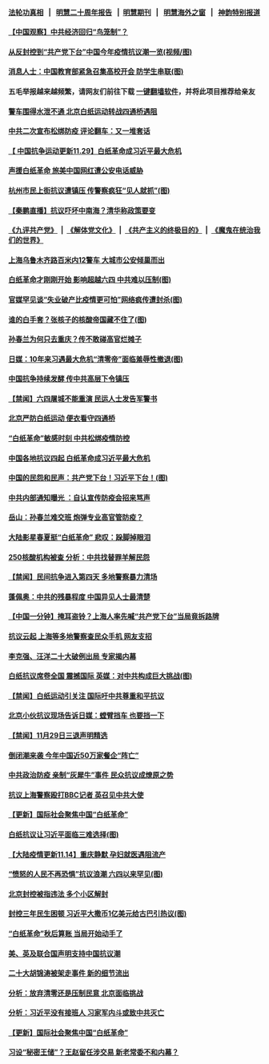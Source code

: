 #### [法轮功真相](https://github.com/gfw-breaker/truth/blob/master/README.md?t=0) &nbsp;&nbsp;|&nbsp;&nbsp; [明慧二十周年报告](https://github.com/gfw-breaker/mh-reports/blob/master/README.md?t=0) &nbsp;&nbsp;|&nbsp;&nbsp;[明慧期刊](https://github.com/gfw-breaker/mh-qikan) &nbsp;&nbsp;|&nbsp;&nbsp; [明慧海外之窗](https://github.com/gfw-breaker/mh-news/blob/master/README.md?t=0) &nbsp;&nbsp;|&nbsp;&nbsp; [神韵特别报道](https://github.com/gfw-breaker/mh-news/blob/master/shenyun.md?t=0)
#### [ 【中国观察】中共经济回归“鸟笼制”？](https://github.com/gfw-breaker/banned-news1/blob/master/pages/nsc413/n13871689.md)
#### [ 从反封控到“共产党下台”中国今年疫情抗议潮一览(视频/图)](https://github.com/gfw-breaker/banned-news1/blob/master/pages/p1/1022824.md)
#### [ 消息人士：中国教育部紧急召集高校开会 防学生串联(图)](https://github.com/gfw-breaker/banned-news1/blob/master/pages/p1/1022826.md)
#### 五毛举报越来越频繁，请网友们前往下载 [一键翻墙软件](https://github.com/gfw-breaker/ssr-accounts)，并将此项目推荐给亲友
#### [ 警车围得水泄不通 北京白纸运动转战四通桥遇阻](https://github.com/gfw-breaker/banned-news1/blob/master/pages/prog204/a103586288.md)
#### [ 中共二次宣布松绑防疫 评论翻车：又一堆套话](https://github.com/gfw-breaker/banned-news1/blob/master/pages/prog204/a103586259.md)
#### [ 【 中国抗争运动更新11.29】白纸革命成习近平最大危机](https://github.com/gfw-breaker/banned-news1/blob/master/pages/prog204/a103586163.md)
#### [ 声援白纸革命 旅美中国网红遭公安电话威胁](https://github.com/gfw-breaker/banned-news1/blob/master/pages/prog204/a103586277.md)
#### [ 杭州市民上街抗议遭镇压 传警察疯狂“见人就抓”(图)](https://github.com/gfw-breaker/banned-news1/blob/master/pages/p1/1022881.md)
#### [ 【秦鹏直播】抗议吓坏中南海？清华称政策要变](https://github.com/gfw-breaker/banned-news1/blob/master/pages/nsc413/n13874935.md)
#### [《九评共产党》](https://github.com/begood0513/9ping.md/blob/master/README.md) &nbsp;|&nbsp; [《解体党文化》](../../../../jtdwh.md/blob/master/README.md)  &nbsp;|&nbsp; [《共产主义的终极目的》](../../../../gczydzjmd.md/blob/master/README.md) &nbsp;|&nbsp; [《魔鬼在统治我们的世界》](../../../../mgztzwmdsj.md/blob/master/README.md) 
#### [ 上海乌鲁木齐路百米内12警车 大城巿公安倾巢而出](https://github.com/gfw-breaker/banned-news1/blob/master/pages/prog204/a103586273.md)
#### [ 白纸革命才刚刚开始 影响超越六四 中共难以压制(图)](https://github.com/gfw-breaker/banned-news1/blob/master/pages/p2/1022861.md)
#### [ 官媒罕见谈“失业破产比疫情更可怕”网络疯传遭封杀(图)](https://github.com/gfw-breaker/banned-news1/blob/master/pages/p1/1022512.md)
#### [ 谁的白手套？张核子的核酸帝国藏不住了(图)](https://github.com/gfw-breaker/banned-news1/blob/master/pages/p2/1022862.md)
#### [ 孙春兰为何只去重庆？传不敢碰高官烂摊子](https://github.com/gfw-breaker/banned-news1/blob/master/pages/prog204/a103586089.md)
#### [ 日媒：10年来习遇最大危机“清零帝”面临羞辱性撤退(图)](https://github.com/gfw-breaker/banned-news1/blob/master/pages/p2/1022860.md)
#### [ 中国抗争持续发酵 传中共高层下令镇压](https://github.com/gfw-breaker/banned-news1/blob/master/pages/prog204/a103586040.md)
#### [ 【禁闻】六四屠城不能重演 民运人士发告军警书](https://github.com/gfw-breaker/banned-news1/blob/master/pages/prog204/a103586314.md)
#### [ 北京严防白纸运动 便衣看守四通桥](https://github.com/gfw-breaker/banned-news1/blob/master/pages/prog204/a103586164.md)
#### [ “白纸革命”敏感时刻 中共松绑疫情防控](https://github.com/gfw-breaker/banned-news1/blob/master/pages/prog204/a103586179.md)
#### [ 中国各地抗议四起 白纸革命成习近平最大危机](https://github.com/gfw-breaker/banned-news1/blob/master/pages/prog204/a103585994.md)
#### [ 中国的民怨和民声：共产党下台！习近平下台！(图)](https://github.com/gfw-breaker/banned-news1/blob/master/pages/p2/1022699.md)
#### [ 中共内部通知曝光 ：自认宣传防疫会招来骂声](https://github.com/gfw-breaker/banned-news1/blob/master/pages/prog204/a103585595.md)
#### [ 岳山：孙春兰难交班 炮弹专业高官管防疫？](https://github.com/gfw-breaker/banned-news1/blob/master/pages/nsc413/n13875285.md)
#### [ 大陆影星春夏挺“白纸革命” 悲叹：跺脚掉眼泪](https://github.com/gfw-breaker/banned-news1/blob/master/pages/prog204/a103585797.md)
#### [ 250核酸机构被查 分析：中共找替罪羊解民怨](https://github.com/gfw-breaker/banned-news1/blob/master/pages/nsc413/n13875428.md)
#### [ 【禁闻】民间抗争进入第四天 多地警察暴力清场](https://github.com/gfw-breaker/banned-news1/blob/master/pages/prog204/a103586329.md)
#### [ 蓬佩奥：中共的残暴程度 中国异见人士最清楚](https://github.com/gfw-breaker/banned-news1/blob/master/pages/prog204/a103585890.md)
#### [ 【中国一分钟】掩耳盗铃？上海人率先喊“共产党下台”当局竟拆路牌](https://github.com/gfw-breaker/banned-news1/blob/master/pages/prog204/a103585928.md)
#### [ 抗议云起 上海等多地警察查民众手机 网友支招](https://github.com/gfw-breaker/banned-news1/blob/master/pages/prog204/a103585642.md)
#### [ 李克强、汪洋二十大破例出局 专家揭内幕](https://github.com/gfw-breaker/banned-news1/blob/master/pages/prog204/a103566339.md)
#### [ 白纸抗议席卷全国 震撼国际 英媒：对中共构成巨大挑战(图)](https://github.com/gfw-breaker/banned-news1/blob/master/pages/p2/1022749.md)
#### [ 【禁闻】白纸运动引关注 国际吁中共尊重和平抗议](https://github.com/gfw-breaker/banned-news1/blob/master/pages/prog204/a103586331.md)
#### [ 北京小伙抗议现场告诉日媒：螳臂挡车 也要挡一下](https://github.com/gfw-breaker/banned-news1/blob/master/pages/prog204/a103585578.md)
#### [ 【禁闻】11月29日三退声明精选](https://github.com/gfw-breaker/banned-news1/blob/master/pages/prog204/a103586316.md)
#### [ 倒闭潮来袭 今年中国近50万家餐企“阵亡”](https://github.com/gfw-breaker/banned-news1/blob/master/pages/prog204/a103586298.md)
#### [ 中共政治防疫 亲制“灰犀牛”事件 民众抗议成燎原之势](https://github.com/gfw-breaker/banned-news1/blob/master/pages/prog204/a103585918.md)
#### [ 抗议上海警察殴打BBC记者 英召见中共大使](https://github.com/gfw-breaker/banned-news1/blob/master/pages/nsc413/n13875474.md)
#### [ 【更新】国际社会聚焦中国“白纸革命”](https://github.com/gfw-breaker/banned-news1/blob/master/pages/nf4514/n13875376.md)
#### [ 白纸抗议让习近平面临三难选择(图)](https://github.com/gfw-breaker/banned-news1/blob/master/pages/p1/1022847.md)
#### [ 【大陆疫情更新11.14】重庆静默 孕妇就医遇阻流产](https://github.com/gfw-breaker/banned-news1/blob/master/pages/prog204/a103574272.md)
#### [ “愤怒的人民不再恐惧”抗议浪潮 六四以来罕见(图)](https://github.com/gfw-breaker/banned-news1/blob/master/pages/p2/1022704.md)
#### [ 北京封控被指违法 多个小区解封](https://github.com/gfw-breaker/banned-news1/blob/master/pages/prog204/a103586168.md)
#### [ 封控三年民生困顿 习近平大撒币1亿美元给古巴引热议(图)](https://github.com/gfw-breaker/banned-news1/blob/master/pages/p2/1022703.md)
#### [ “白纸革命”秋后算账 当局开始动手了](https://github.com/gfw-breaker/banned-news1/blob/master/pages/soh5/675417.md)
#### [ 美、英及联合国声明支持中国抗议潮](https://github.com/gfw-breaker/banned-news1/blob/master/pages/prog204/a103585569.md)
#### [ 二十大胡锦涛被架走事件 新的细节流出](https://github.com/gfw-breaker/banned-news1/blob/master/pages/prog204/a103571309.md)
#### [ 分析：放弃清零还是压制民意 北京面临挑战](https://github.com/gfw-breaker/banned-news1/blob/master/pages/nf4514/n13875070.md)
#### [ 分析：习近平没有接班人 习家军内斗或致中共灭亡](https://github.com/gfw-breaker/banned-news1/blob/master/pages/prog204/a103574448.md)
#### [ 【更新】国际社会聚焦中国“白纸革命”](https://github.com/gfw-breaker/banned-news1/blob/master/pages/nsc413/n13875376.md)
#### [ 习设“秘密王储”？王赵留任涉交易 新老常委不和内幕？](https://github.com/gfw-breaker/banned-news1/blob/master/pages/prog204/a103570093.md)
